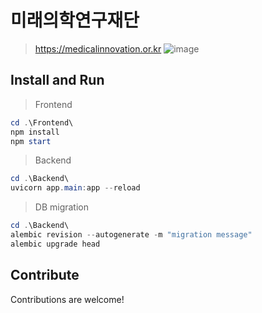 # 미래의학연구재단

> https://medicalinnovation.or.kr
> ![image](https://user-images.githubusercontent.com/75025529/229030286-f8f53a9a-72f7-442a-8f84-00723c3e7957.png)

## Install and Run

> Frontend

```powershell
cd .\Frontend\
npm install
npm start
```

> Backend

```powershell
cd .\Backend\
uvicorn app.main:app --reload
```

> DB migration

```powershell
cd .\Backend\
alembic revision --autogenerate -m "migration message"
alembic upgrade head
```

## Contribute

Contributions are welcome!
